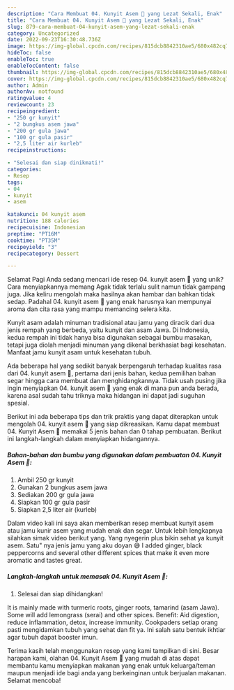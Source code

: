 ```yaml
---
description: "Cara Membuat 04. Kunyit Asem 🍹 yang Lezat Sekali, Enak"
title: "Cara Membuat 04. Kunyit Asem 🍹 yang Lezat Sekali, Enak"
slug: 879-cara-membuat-04-kunyit-asem-yang-lezat-sekali-enak
category: Uncategorized
date: 2022-09-23T16:30:48.736Z
image: https://img-global.cpcdn.com/recipes/815dcb8842310ae5/680x482cq70/04-kunyit-asem-foto-resep-utama.jpg
hideToc: false
enableToc: true
enableTocContent: false
thumbnail: https://img-global.cpcdn.com/recipes/815dcb8842310ae5/680x482cq70/04-kunyit-asem-foto-resep-utama.jpg
cover: https://img-global.cpcdn.com/recipes/815dcb8842310ae5/680x482cq70/04-kunyit-asem-foto-resep-utama.jpg
author: Admin
authorAv: notfound
ratingvalue: 4
reviewcount: 23
recipeingredient:
- "250 gr kunyit"
- "2 bungkus asem jawa"
- "200 gr gula jawa"
- "100 gr gula pasir"
- "2,5 liter air kurleb"
recipeinstructions:

- "Selesai dan siap dinikmati!"
categories:
- Resep
tags:
- 04
- kunyit
- asem

katakunci: 04 kunyit asem 
nutrition: 188 calories
recipecuisine: Indonesian
preptime: "PT16M"
cooktime: "PT35M"
recipeyield: "3"
recipecategory: Dessert

---
```



Selamat Pagi Anda sedang mencari ide resep 04. kunyit asem 🍹 yang unik? Cara menyiapkannya memang Agak tidak terlalu sulit namun tidak gampang juga. Jika keliru mengolah maka hasilnya akan hambar dan bahkan tidak sedap. Padahal 04. kunyit asem 🍹 yang enak harusnya kan mempunyai aroma dan cita rasa yang mampu memancing selera kita.


Kunyit asam adalah minuman tradisional atau jamu yang diracik dari dua jenis rempah yang berbeda, yaitu kunyit dan asam Jawa. Di Indonesia, kedua rempah ini tidak hanya bisa digunakan sebagai bumbu masakan, tetapi juga diolah menjadi minuman yang dikenal berkhasiat bagi kesehatan. Manfaat jamu kunyit asam untuk kesehatan tubuh.

Ada beberapa hal yang sedikit banyak berpengaruh terhadap kualitas rasa dari 04. kunyit asem 🍹, pertama dari jenis bahan, kedua pemilihan bahan segar hingga cara membuat dan menghidangkannya. Tidak usah pusing jika ingin menyiapkan 04. kunyit asem 🍹 yang enak di mana pun anda berada, karena asal sudah tahu triknya maka hidangan ini dapat jadi suguhan spesial.


Berikut ini ada beberapa tips dan trik praktis yang dapat diterapkan untuk mengolah 04. kunyit asem 🍹 yang siap dikreasikan. Kamu dapat membuat 04. Kunyit Asem 🍹 memakai 5 jenis bahan dan 0 tahap pembuatan. Berikut ini langkah-langkah dalam menyiapkan hidangannya.

<!--inarticleads1-->

##### Bahan-bahan dan bumbu yang digunakan dalam pembuatan 04. Kunyit Asem 🍹:

1. Ambil 250 gr kunyit
1. Gunakan 2 bungkus asem jawa
1. Sediakan 200 gr gula jawa
1. Siapkan 100 gr gula pasir
1. Siapkan 2,5 liter air (kurleb)


Dalam video kali ini saya akan memberikan resep membuat kunyit asem atau jamu kunir asem yang mudah enak dan segar. Untuk lebih lengkapnya silahkan simak video berikut yang. Yang nyegerin plus bikin sehat ya kunyit asem. Satu&#34; nya jenis jamu yang aku doyan 😅 I added ginger, black peppercorns and several other different spices that make it even more aromatic and tastes great. 

<!--inarticleads2-->

##### Langkah-langkah untuk memasak 04. Kunyit Asem 🍹:


1. Selesai dan siap dihidangkan!

It is mainly made with turmeric roots, ginger roots, tamarind (asam Jawa). Some will add lemongrass (serai) and other spices. Benefit: Aid digestion, reduce inflammation, detox, increase immunity. Cookpaders setiap orang pasti mengidamkan tubuh yang sehat dan fit ya. Ini salah satu bentuk ikhtiar agar tubuh dapat booster imun. 

Terima kasih telah menggunakan resep yang kami tampilkan di sini. Besar harapan kami, olahan 04. Kunyit Asem 🍹 yang mudah di atas dapat membantu kamu menyiapkan makanan yang enak untuk keluarga/teman maupun menjadi ide bagi anda yang berkeinginan untuk berjualan makanan. Selamat mencoba!
